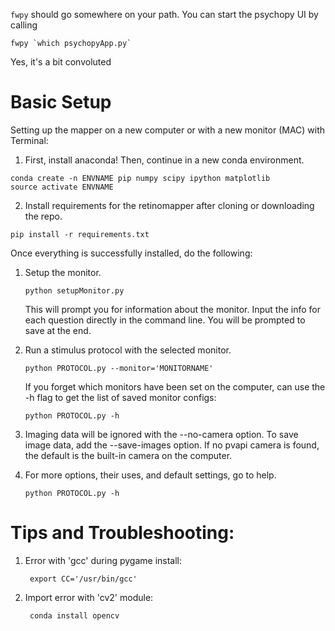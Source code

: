 
`fwpy` should go somewhere on your path.  You can start the psychopy UI by calling 

```
fwpy `which psychopyApp.py`

```

Yes, it's a bit convoluted

# Basic Setup
Setting up the mapper on a new computer or with a new monitor (MAC) with Terminal:

1.  First, install anaconda! Then, continue in a new conda environment.

```
conda create -n ENVNAME pip numpy scipy ipython matplotlib
source activate ENVNAME
```

2.  Install requirements for the retinomapper after cloning or downloading the repo.

```
pip install -r requirements.txt
```

Once everything is successfully installed, do the following:

1.  Setup the monitor.

		
		python setupMonitor.py
		

	This will prompt you for information about the monitor. Input the info for each question directly in the command line.
	You will be prompted to save at the end.

2.  Run a stimulus protocol with the selected monitor.

		
		python PROTOCOL.py --monitor='MONITORNAME'
		

	If you forget which monitors have been set on the computer, can use the -h flag to get the list of saved monitor configs:

		
		python PROTOCOL.py -h
		

3.  Imaging data will be ignored with the --no-camera option. To save image data, add the --save-images option. If no pvapi camera is found, the default is the built-in camera on the computer.

4.  For more options, their uses, and default settings, go to help.

		
		python PROTOCOL.py -h
		

# Tips and Troubleshooting:

1. Error with 'gcc' during pygame install:

		
		export CC='/usr/bin/gcc' 
		

2. Import error with 'cv2' module:

		
		conda install opencv
		